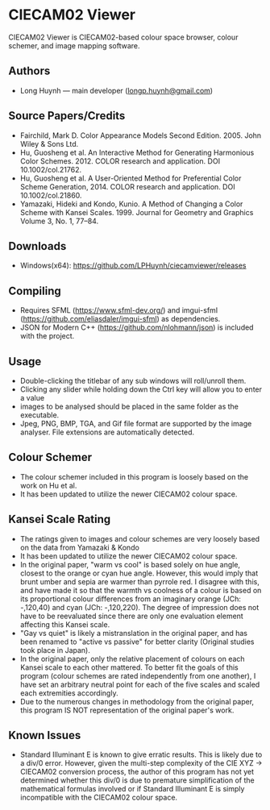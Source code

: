# CIECAM02 Viewer
CIECAM02 Viewer is CIECAM02-based colour space browser, colour schemer, and image mapping software.

## Authors

- Long Huynh  — main developer (longp.huynh@gmail.com)

## Source Papers/Credits

- Fairchild, Mark D. Color Appearance Models Second Edition. 2005. John Wiley & Sons Ltd.
- Hu, Guosheng et al. An Interactive Method for Generating Harmonious Color Schemes. 2012. COLOR research and application. DOI 10.1002/col.21762.
- Hu, Guosheng et al. A User-Oriented Method for Preferential Color Scheme Generation, 2014. COLOR research and application.  DOI 10.1002/col.21860.
- Yamazaki, Hideki and Kondo, Kunio. A Method of Changing a Color Scheme with Kansei Scales. 1999. Journal for Geometry and Graphics Volume 3, No. 1, 77–84.

## Downloads

- Windows(x64): https://github.com/LPHuynh/ciecamviewer/releases

## Compiling

- Requires SFML (https://www.sfml-dev.org/) and imgui-sfml (https://github.com/eliasdaler/imgui-sfml) as dependencies.
- JSON for Modern C++ (https://github.com/nlohmann/json) is included with the project.

## Usage

- Double-clicking the titlebar of any sub windows will roll/unroll them.
- Clicking any slider while holding down the Ctrl key will allow you to enter a value
- images to be analysed should be placed in the same folder as the executable. 
- Jpeg, PNG, BMP, TGA, and Gif file format are supported by the image analyser. File extensions are automatically detected.

## Colour Schemer

- The colour schemer included in this program is loosely based on the work on Hu et al.
- It has been updated to utilize the newer CIECAM02 colour space.

## Kansei Scale Rating

- The ratings given to images and colour schemes are very loosely based on the data from Yamazaki & Kondo
- It has been updated to utilize the newer CIECAM02 colour space.
- In the original paper, "warm vs cool" is based solely on hue angle, closest to the orange or cyan hue angle. However, this would imply that brunt umber and sepia are warmer than pyrrole red. I disagree with this, and have made it so that the warmth vs coolness of a colour is based on its proportional colour differences from an imaginary orange (JCh: -,120,40) and cyan (JCh: -,120,220). The degree of impression does not have to be reevaluated since there are only one evaluation element affecting this Kansei scale.
- "Gay vs quiet" is likely a mistranslation in the original paper, and has been renamed to "active vs passive" for better clarity (Original studies took place in Japan).
- In the original paper, only the relative placement of colours on each Kansei scale to each other mattered. To better fit the goals of this program (colour schemes are rated independently from one another), I have set an arbitrary neutral point for each of the five scales and scaled each extremities accordingly.
- Due to the numerous changes in methodology from the original paper, this program IS NOT representation of the original paper's work.

## Known Issues

- Standard Illuminant E is known to give  erratic results. This is likely due to a div/0 error. However, given the multi-step complexity of the CIE XYZ -> CIECAM02 conversion process, the author of this program has not yet determined whether this div/0 is due to premature simplification of the mathematical formulas involved or if Standard Illuminant E is simply incompatible with the CIECAM02 colour space.
